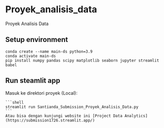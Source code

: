 # Proyek_analisis_data
Proyek Analisis Data 
## Setup environment
```
conda create --name main-ds python=3.9
conda activate main-ds
pip install numpy pandas scipy matplotlib seaborn jupyter streamlit babel
```
## Run steamlit app
Masuk ke direktori proyek (Local):

    ```shell
    streamlit run Santianda_Submission_Proyek_Analisis_Data.py
    ```
    Atau bisa dengan kunjungi website ini [Project Data Analytics](https://submission1726.streamlit.app/)

